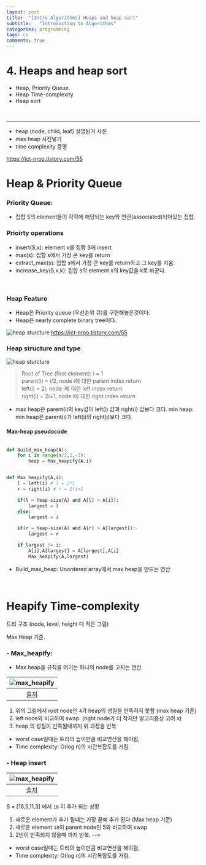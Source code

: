 ```yaml
---
layout: post
title:  "[Intro Algorithms] Heaps and heap sort"
subtitle:   "Introduction to Algorithms"
categories: programming
tags: cs
comments: true
---
```


# 4. Heaps and heap sort
- Heap, Priority Queue.
- Heap Time-complexity
- Heap sort

<br/>

---

- heap (node, child, leaf) 설명된거 사진
- max heap 사진넣기
- time complexity 증명

https://ict-nroo.tistory.com/55

# Heap & Priority Queue

### Priority Queue:
- 집합 S의 element들이 각각에 해당되는 key와 연관(associated)되어있는 집합.

### Prioirty operations
- insert(S,x): element x를 집합 S에 insert
- max(s): 집합 s에서 가장 큰 key를 return
- extract_max(s): 집합 s에서 가장 큰 key를 return하고 그 key를 지움.
- increase_key(S,x,k): 집합 s의 element x의 key값을 k로 바꾼다. 

<br/>

### Heap Feature
- Heap은 Priority queue (우선순위 큐)를 구현해놓은것이다.
- Heap은 nearly complete binary tree이다.

![heap sturcture](https://swha0105.github.io/assets/intro_algorithm/image/lec4_trees.PNG)
https://ict-nroo.tistory.com/55

### Heap structure and type

![heap sturcture](https://swha0105.github.io/assets/intro_algorithm/image/lec4_heap.PNG)


> Root of Tree (first element): i = 1  
> parent(i) = i/2,  node i에 대한 parent index return  
> left(i) = 2i,  node i에 대한 left index return  
> right(i) = 2i+1,  node i에 대한 right index return  


- max heap은 parent(i)의 key값이  left(i) 값과 right(i) 값보다 크다.
min heap: min heap은 parent(i)가 left(i)와 right(i)보다 크다.


#### Max-heap pseudocode

```python

def Build_max_heap(A):
    for i in range(n/2,1,-1):
        heap = Max_heapify(A,i)


def Max_heapify(A,i):
    l = left(i) # l = 2*i
    r = right(i) # r = 2*i+1

    if(l = heap-size(A) and A[l] > A[i]):
        largest = l
    else:
        largest = i 

    if(r = heap-size(A) and A[r] > A[largest]):
        largest = r

    if largest != i:
        A[i],A[largest] = A[largest],A[i]
        Max_heapify(A,largest)

```

- Build_max_heap: Unordered array에서 max heap을 만드는 연산    


<br/>

# Heapify Time-complexity

트리 구조  (node, level, height 다 적은 그림)

Max Heap 기준.

### - Max_heapify:
- Max heap을 규칙을 어기는 하나의 node를 고치는 연산.  

|![max_heapify]()   
|:--:| 
| [출처](https://ratsgo.github.io/data%20structure&algorithm/2017/09/27/heapsort/) |

1. 위의 그림에서 root node인 `4`가 heap의 성질을 만족하지 못함 (max heap 기준)
2. left node와 비교하여 swap. (right node가 더 작지만 알고리즘상 고려 x)
3. heap 의 성질이 만족될때까지 위 과정을 반복

- worst case일때는 트리의 높이만큼 비교연산을 해야됨, 
- Time complexity: O(log n)의 시간복잡도를 가짐. 


### - Heap insert

|![max_heapify]()   
|:--:| 
| [출처](https://ratsgo.github.io/data%20structure&algorithm/2017/09/27/heapsort/) |

S = [16,5,11,3] 에서 `18` 이 추가 되는 상황 
1. 새로운 element가 추가 될때는 가장 끝에 추가 된다 (Max heap 기준)
2. 새로운 element `18`이 parent node인 5와 비교하여 swap
3. 2번이 만족되지 않을때 까지 반복. -->

- worst case일때는 트리의 높이만큼 비교연산을 해야됨, 
- Time complexity: O(log n)의 시간복잡도를 가짐. 


<!-- Time Complexity :  O(log(n))   
트리의 높이는 log(n). 즉, 새로운 element를 insert하는데 Time Complexity의 worst case는 트리의 높이인 O(log(n))


### - Heapify all element: O(n)
 
위와같은 방법으로 모든 element들을 heapify를 하게되면 Time complexity는 O(n log(n))가 된다.

하지만 Time complexity를 O(n)으로 만족하는 알고리즘이 있는데 다음과 같다.



- 수학증명

- Heapify all element: O(n)

<br/>

# Heap sort
- Heap은 정렬에 강점을 가지는 데이터 구조이다. (Binary search tree은 탐색에 강점)


### heap sorting algorithm
1. unordered array에서 Max heap (A9를 만든다. O(n)
2. A에서 가장 큰 element (node)를 찾는다 (A[1]). O(1)
3. A[1]과 A[n]을 swap 한다. O(1)
4. 최대값인 A[n]을 제외하고 새로만든 sorted array에 넣는다. O(1)
5. A[n]이 제외된 A[1:n-1]를 가지고 max heap을 다시 만든다. 이떄 A[1]에 대해서만 연산 해주면 된다. O(log(n))
6. 2번으로 돌아간다.

위와같은 과정을 모든 node (element)에 대해 수행해야되기 때문에 전체 시간복잡도는 O(n log(n))이 된다.

### pseudo code
``` python
def heap_sort(unsorted):
    n = len(unsorted)
    # BUILD-MAX-HEAP (A) : 위의 1단계
    # 인덱스 : (n을 2로 나눈 몫-1)~0
    # 최초 힙 구성시 배열의 중간부터 시작하면 
    # 이진트리 성질에 의해 모든 요소값을 
    # 서로 한번씩 비교할 수 있게 됨 : O(n)
    for i in range(n // 2 - 1, -1, -1):
        heapify(unsorted, i, n)
    # Recurrent (B) : 2~4단계
    # 한번 힙이 구성되면 개별 노드는
    # 최악의 경우에도 트리의 높이(logn)
    # 만큼의 자리 이동을 하게 됨
    # 이런 노드들이 n개 있으므로 : O(nlogn)
    for i in range(n - 1, 0, -1):
        unsorted[0], unsorted[i] = unsorted[i], unsorted[0]
        heapify(unsorted, 0, i)
    return unsorted
```

[코드 출처](https://ratsgo.github.io/data%20structure&algorithm/2017/09/27/heapsort/)




--- 
https://ict-nroo.tistory.com/55
https://ratsgo.github.io/data%20structure&algorithm/2017/09/27/heapsort/